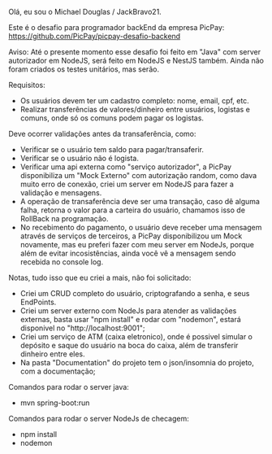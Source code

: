 Olá, eu sou o Michael Douglas / JackBravo21.

Este é o desafio para programador backEnd da empresa PicPay:
https://github.com/PicPay/picpay-desafio-backend

Aviso: Até o presente momento esse desafio foi feito em "Java" com server autorizador em NodeJS, será feito em NodeJS e NestJS também. Ainda não foram criados os testes unitários, mas serão.

Requisitos:
- Os usuários devem ter um cadastro completo: nome, email, cpf, etc.
- Realizar transferências de valores/dinheiro entre usuários, logistas e comuns, onde só os comuns podem pagar os logistas.

Deve ocorrer validações antes da transaferência, como:
- Verificar se o usuário tem saldo para pagar/transaferir.
- Verificar se o usuário não é logista.
- Verificar uma api externa como "serviço autorizador", a PicPay disponibiliza um "Mock Externo" com autorização random, como dava muito erro de conexão, criei um server em NodeJS para fazer a validação e mensagens.
- A operação de transaferência deve ser uma transação, caso dê alguma falha, retorna o valor para a carteira do usuário, chamamos isso de RollBack na programação.
- No recebimento do pagamento, o usuário deve receber uma mensagem através de serviços de terceiros, a PicPay disponibilizou um Mock novamente, mas eu preferi fazer com meu server em NodeJs, porque além de evitar incosistências, ainda você vê a mensagem sendo recebida no console log.

Notas, tudo isso que eu criei a mais, não foi solicitado:
- Criei um CRUD completo do usuário, criptografando a senha, e seus EndPoints.
- Criei um server externo com NodeJs para atender as validações externas, basta usar "npm install" e rodar com "nodemon", estará disponivel no "http://localhost:9001";
- Criei um serviço de ATM (caixa eletronico), onde é possivel simular o depósito e saque do usuário na boca do caixa, além de transferir dinheiro entre eles.
- Na pasta "Documentation" do projeto tem o json/insomnia do projeto, com a documentação;

Comandos para rodar o server java:
- mvn spring-boot:run

Comandos para rodar o server NodeJs de checagem:
- npm install
- nodemon
